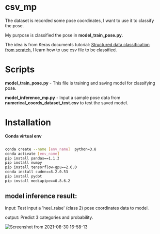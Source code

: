 # csv_mp
The dataset is recorded some pose coordinates, I want to use it to classify the pose.  

My purpose is classified the pose in **model_train_pose.py**.  

The idea is from Keras documents tutorial: [Structured data classification from scratch](https://keras.io/examples/structured_data/structured_data_classification_from_scratch/), I learn how to use csv file to be classified.  

# Scripts 

**model_train_pose.py** - This file is training and saving model for classifying pose.  

**model_inference_mp.py** - Input a sample pose data from **numerical_coords_dataset_test.csv** to test the saved model.

# Installation

**Conda virtual env**

```bash

conda create --name [env_name]  python=3.8
conda activate [env_name]
pip install pandas==1.1.3
pip install numpy
pip install tensorflow-gpu==2.6.0
conda install cudnn==8.2.0.53
pip install pydot
pip install mediapipe==0.8.6.2
```
## model inference result:  
input: Test input a 'heel_raise' (class 2) pose coordinates data to model.  

output: Predict 3 categories and probability.  

![Screenshot from 2021-08-30 16-58-13](https://user-images.githubusercontent.com/19554347/131315569-eecefe4d-0225-429a-9ca4-2cd14ac68d77.png)
